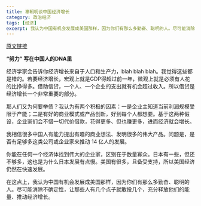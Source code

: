 ```yaml
---
title: 辜朝明谈中国经济增长
category: 政治经济
tags: [经济]
excerpt: 我认为中国有机会发展成美国那样，因为你们有那么多勤奋、聪明的人。尽可能消除不确定性，让那些人有几个点子就敢投几个，充分释放他们的能量、推动经济增长。
---
```


[原文链接](https://mp.weixin.qq.com/s/SyMwkJJ1yWCqbLFdp5mTNw)
 
**“努力” 写在中国人的DNA里**

经济学家会告诉你经济增长来自于人口和生产力，blah blah blah。我觉得这些都是错的。若要经济增长，宏观上就是GDP得超过前一年，微观上就是必须有人花的比挣得多。借助信贷，一个人、一个企业的支出就有机会超过收入。所以借贷是经济增长一个非常重要的部分。

那人们又为何要举债？我认为有两个积极的因素：一是企业主知道当前利润规模受限于产能；二是有好的商业模式或产品创新，好到每个人都想要。基于这两种假设，企业家们会不惜一切代价借款，花得更多、但也赚更多，进而经济就会增长。

我相信很多中国人有能力提出有趣的商业想法、发明很多的伟大产品。问题是，是否有足够多这类公司或企业家来推动 14 亿人的发展。

你能在任何一个经济体找到伟大的企业家，区别在于数量寡众。日本有一些，但还不够多，这也是为什么日本发展有点慢。美国有很多，且备受支持，所以美国经济仍然在快速发展。

在这点上，我认为中国有机会发展成美国那样，因为你们有那么多勤奋、聪明的人。尽可能消除不确定性，让那些人有几个点子就敢投几个，充分释放他们的能量、推动经济增长。